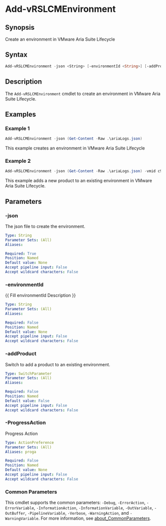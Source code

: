 # Add-vRSLCMEnvironment

## Synopsis

Create an environment in VMware Aria Suite Lifecycle

## Syntax

```powershell
Add-vRSLCMEnvironment -json <String> [-environmentId <String>] [-addProduct] [-ProgressAction <ActionPreference>] [<CommonParameters>]
```

## Description

The `Add-vRSLCMEnvironment` cmdlet to create an environment in VMware Aria Suite Lifecycle.

## Examples

### Example 1

```powershell
Add-vRSLCMEnvironment -json (Get-Content -Raw .\ariaLogs.json)
```

This example creates an environment in VMware Aria Suite Lifecycle

### Example 2

```powershell
Add-vRSLCMEnvironment -json (Get-Content -Raw .\ariaLogs.json) -vmid c907c25b-1c61-465b-b7cb-4100ac1ce331 -addProduct
```

This example adds a new product to an existing environment in VMware Aria Suite Lifecycle.

## Parameters

### -json

The json file to create the environment.

```yaml
Type: String
Parameter Sets: (All)
Aliases:

Required: True
Position: Named
Default value: None
Accept pipeline input: False
Accept wildcard characters: False
```

### -environmentId

{{ Fill environmentId Description }}

```yaml
Type: String
Parameter Sets: (All)
Aliases:

Required: False
Position: Named
Default value: None
Accept pipeline input: False
Accept wildcard characters: False
```

### -addProduct

Switch to add a product to an existing environment.

```yaml
Type: SwitchParameter
Parameter Sets: (All)
Aliases:

Required: False
Position: Named
Default value: False
Accept pipeline input: False
Accept wildcard characters: False
```

### -ProgressAction

Progress Action

```yaml
Type: ActionPreference
Parameter Sets: (All)
Aliases: proga

Required: False
Position: Named
Default value: None
Accept pipeline input: False
Accept wildcard characters: False
```

### Common Parameters

This cmdlet supports the common parameters: `-Debug`, `-ErrorAction`, `-ErrorVariable`, `-InformationAction`, `-InformationVariable`, `-OutVariable`, `-OutBuffer`, `-PipelineVariable`, `-Verbose`, `-WarningAction`, and `-WarningVariable`. For more information, see [about_CommonParameters](http://go.microsoft.com/fwlink/?LinkID=113216).
